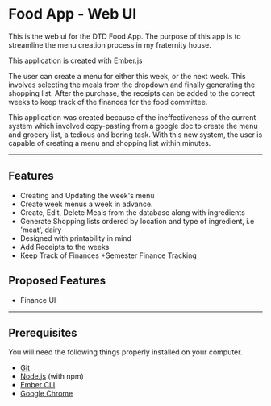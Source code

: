 # Food App - Web UI

This is the web ui for the DTD Food App. The purpose of this app is to streamline
the menu creation process in my fraternity house.

This application is created with Ember.js

The user can create a menu for either this week, or the next week. This involves selecting the meals
from the dropdown and finally generating the shopping list. After the purchase, the receipts can be added to
the correct weeks to keep track of the finances for the food committee.

This application was created because of the ineffectiveness of the current system which involved copy-pasting
from a google doc to create the menu and grocery list, a tedious and boring task. With this new system, the user is
capable of creating a menu and shopping list within minutes.

***

## Features
+ Creating and Updating the week's menu
+ Create week menus a week in advance.
+ Create, Edit, Delete Meals from the database along with ingredients
+ Generate Shopping lists ordered by location and type of ingredient, i.e 'meat', dairy
+ Designed with printability in mind
+ Add Receipts to the weeks
+ Keep Track of Finances
+Semester Finance Tracking

## Proposed Features
+ Finance UI

***

## Prerequisites

You will need the following things properly installed on your computer.

* [Git](https://git-scm.com/)
* [Node.js](https://nodejs.org/) (with npm)
* [Ember CLI](https://ember-cli.com/)
* [Google Chrome](https://google.com/chrome/)
